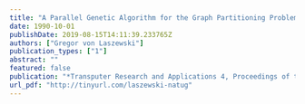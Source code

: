 ```yaml
---
title: "A Parallel Genetic Algorithm for the Graph Partitioning Problem"
date: 1990-10-01
publishDate: 2019-08-15T14:11:39.233765Z
authors: ["Gregor von Laszewski"]
publication_types: ["1"]
abstract: ""
featured: false
publication: "*Transputer Research and Applications 4, Proceedings of the 4th Conference of the North-American Transputers Users Group*"
url_pdf: "http://tinyurl.com/laszewski-natug"
---
```


